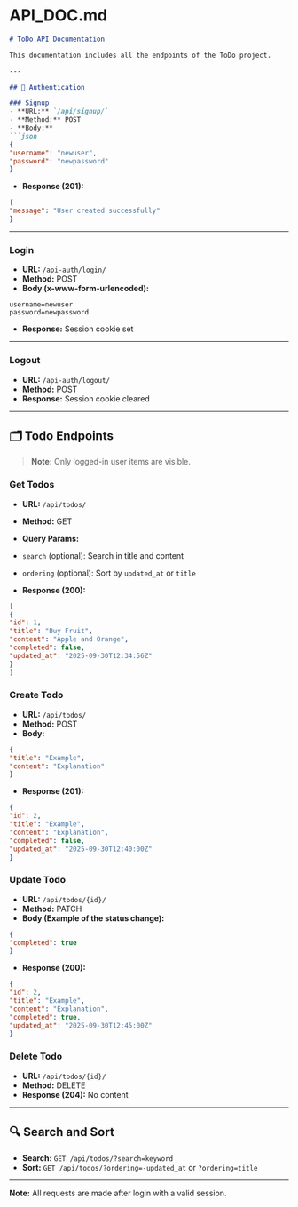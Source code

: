 # API_DOC.md

````markdown
# ToDo API Documentation

This documentation includes all the endpoints of the ToDo project.

---

## 🔑 Authentication

### Signup
- **URL:** `/api/signup/`
- **Method:** POST
- **Body:**
```json
{
"username": "newuser",
"password": "newpassword"
}
````

* **Response (201):**

```json
{
"message": "User created successfully"
}
```

---

### Login

* **URL:** `/api-auth/login/`
* **Method:** POST
* **Body (x-www-form-urlencoded):**

```
username=newuser
password=newpassword
```

* **Response:** Session cookie set

---

### Logout

* **URL:** `/api-auth/logout/`
* **Method:** POST
* **Response:** Session cookie cleared

---

## 🗂️ Todo Endpoints

> **Note:** Only logged-in user items are visible.

### Get Todos

* **URL:** `/api/todos/`
* **Method:** GET
* **Query Params:**

* `search` (optional): Search in title and content
* `ordering` (optional): Sort by `updated_at` or `title`
* **Response (200):**

```json
[
{
"id": 1,
"title": "Buy Fruit",
"content": "Apple and Orange",
"completed": false,
"updated_at": "2025-09-30T12:34:56Z"
}
]
```

### Create Todo

* **URL:** `/api/todos/`
* **Method:** POST
* **Body:**

```json
{
"title": "Example",
"content": "Explanation"
}
```

* **Response (201):**

```json
{
"id": 2,
"title": "Example",
"content": "Explanation",
"completed": false,
"updated_at": "2025-09-30T12:40:00Z"
}
```

### Update Todo

* **URL:** `/api/todos/{id}/`
* **Method:** PATCH
* **Body (Example of the status change):**

```json
{
"completed": true
}
```

* **Response (200):**

```json
{
"id": 2,
"title": "Example",
"content": "Explanation",
"completed": true,
"updated_at": "2025-09-30T12:45:00Z"
}
```

### Delete Todo

* **URL:** `/api/todos/{id}/`
* **Method:** DELETE
* **Response (204):** No content

---

## 🔍 Search and Sort

* **Search:** `GET /api/todos/?search=keyword`
* **Sort:** `GET /api/todos/?ordering=-updated_at` or `?ordering=title`

---

**Note:** All requests are made after login with a valid session.

```
